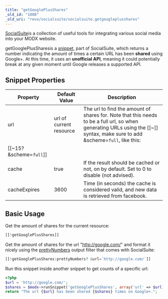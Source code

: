 ```yaml
---
title: "getGooglePlusShares"
_old_id: "1008"
_old_uri: "revo/socialsuite/socialsuite.getgoogleplusshares"
---
```


[SocialSuite](extras/socialsuite "SocialSuite")is a collection of useful tools for integrating various social media into your MODX website.

getGooglePlusSharesis a [snippet](developing-in-modx/basic-development/snippets "Snippets"), part of SocialSuite, which returns a number indicating the amount of times a certain URL has been **shared** using Google+. At this time, it uses an **unofficial API**, meaning it could potentially break at any given moment until Google releases a supported API.

## Snippet Properties

| Property                    | Default Value           | Description                                                                                                                                                                      |
| --------------------------- | ----------------------- | -------------------------------------------------------------------------------------------------------------------------------------------------------------------------------- |
| url                         | url of current resource | The url to find the amount of shares for. Note that this needs to be a full url, so when generating URLs using the \[\[~\]\] syntax, make sure to add &scheme=`full`, like this: |
| \[\[~15? &scheme=`full`\]\] |
| cache                       | true                    | If the result should be cached or not, on by default. Set to 0 to disable (not advised).                                                                                         |
| cacheExpires                | 3600                    | Time (in seconds) the cache is considered valid, and new data is retrieved from facebook.                                                                                        |

## Basic Usage

Get the amount of shares for the current resource:

``` php
[[!getGooglePlusShares]]
```

Get the amount of shares for the url "http://google.com/" and format it nicely using the [prettyNumbers](extras/socialsuite/socialsuite.prettynumbers "SocialSuite.prettyNumbers") output filter that comes with SocialSuite:

``` php
[[!getGooglePlusShares:prettyNumbers? &url=`http://google.com/`]]
```

Run this snippet inside another snippet to get counts of a specific url:

``` php
<?php
$url = 'http://google.com/';
$shares = $modx->runSnippet('getGooglePlusShares', array('url' => $url));
return "The url {$url} has been shared {$shares} times on Google+.";
```